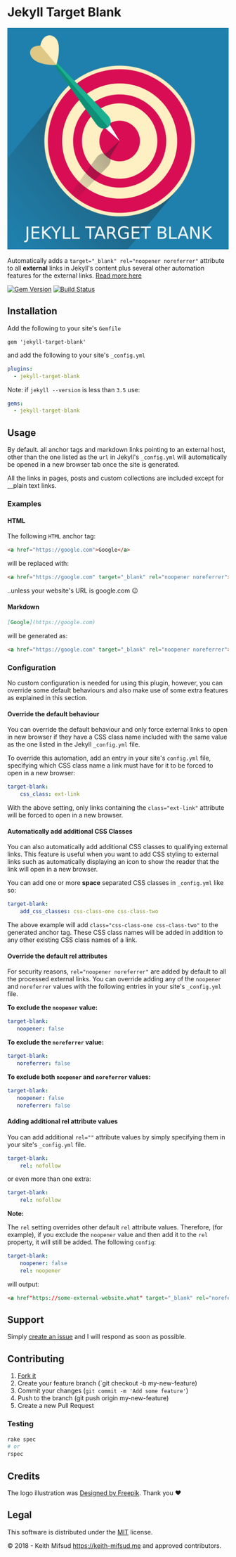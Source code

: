 # Jekyll Target Blank

![Jekyll Target Blank Logo](assets/logo.png "Jekyll Target Blank")

Automatically adds a `target="_blank" rel="noopener noreferrer"` attribute to all __external__ links in Jekyll's content plus several other automation features for the external links. [Read more here](https://keith-mifsud.me/projects/jekyll-target-blank)

[![Gem Version](https://badge.fury.io/rb/jekyll-target-blank.svg)](https://badge.fury.io/rb/jekyll-target-blank)
[![Build Status](https://travis-ci.org/keithmifsud/jekyll-target-blank.svg?branch=master)](https://travis-ci.org/keithmifsud/jekyll-target-blank)

## Installation

Add the following to your site's `Gemfile`

```
gem 'jekyll-target-blank'
```

and add the following to your site's `_config.yml`

```yml
plugins:
  - jekyll-target-blank
```

Note: if `jekyll --version` is less than `3.5` use:

```yml
gems:
  - jekyll-target-blank
```

## Usage

By default. all anchor tags and markdown links pointing to an external host, other than the one listed as the `url` in Jekyll's `_config.yml` will automatically be opened in a new browser tab once the site is generated.

All the links in pages, posts and custom collections are included except for __plain text links.

### Examples

#### HTML

The following `HTML` anchor tag:

```html
<a href="https://google.com">Google</a>
```

will be replaced with:

```html
<a href="https://google.com" target="_blank" rel="noopener noreferrer">Google</a>
```

..unless your website's URL is google.com 😉

#### Markdown

```markdown
[Google](https://google.com)
```

will be generated as:

```html
<a href="https://google.com" target="_blank" rel="noopener noreferrer">Google</a>
```

### Configuration

No custom configuration is needed for using this plugin, however, you can override some default behaviours and also make use of some extra features as explained in this section. 

#### Override the default behaviour

You can override the default behaviour and only force external links to open in new browser if they have a CSS class name included with the same value as the one listed in the Jekyll `_config.yml` file.

To override this automation, add an entry in your site's `config.yml` file, specifying which CSS class name a link must have for it to be forced to open in a new browser:

```yaml
target-blank:
    css_class: ext-link
```

With the above setting, only links containing the `class="ext-link"` attribute will be forced to open in a new browser.

#### Automatically add additional CSS Classes

You can also automatically add additional CSS classes to qualifying external links. This feature is useful when you want to add CSS styling to external links such as automatically displaying an icon to show the reader that the link will open in a new browser.

You can add one or more __space__ separated CSS classes in `_config.yml` like so:

 ```yaml
 target-blank:
     add_css_classes: css-class-one css-class-two
 ```
 
 The above example will add `class="css-class-one css-class-two"` to the generated anchor tag. These CSS class names will be added in addition to any other existing CSS class names of a link.
 
 #### Override the default rel attributes
 
 For security reasons, `rel="noopener noreferrer"` are added by default to all the processed external links. You can override adding any of the `noopener` and `noreferrer` values with the following entries in your site's `_config.yml` file. 
  
 __To exclude the `noopener` value:__
 
 ```yaml
target-blank:
    noopener: false
```

__To exclude the `noreferrer` value:__
 
 ```yaml
target-blank:
    noreferrer: false
```

__To exclude both `noopener` and `noreferrer` values:__
 
 ```yaml
target-blank:
    noopener: false
    noreferrer: false
```

#### Adding additional rel attribute values

You can add additional `rel=""` attribute values by simply specifying them in your site's `_config.yml` file.

```yaml
target-blank:
    rel: nofollow
```

or even more than one extra:

```yaml
target-blank:
    rel: nofollow
```

__Note:__


The `rel` setting overrides other default `rel` attribute values. Therefore, (for example), if you exclude the `noopener` value and then add it to the `rel` property, it will still be added. The following `config`:

```yaml
target-blank:
    noopener: false
    rel: noopener
```

will output:

```html
<a href"https://some-external-website.what" target="_blank" rel="noreferrer noopener">Some link</a>
```


## Support

Simply [create an issue](https://github.com/keithmifsud/jekyll-target-blank/issues/new) and I will respond as soon as possible.


## Contributing

1. [Fork it](https://github.com/keithmifsud/jekyll-target-blank/fork)
2. Create your feature branch (`git checkout -b my-new-feature)
3. Commit your changes (`git commit -m 'Add some feature'`)
4. Push to the branch (git push origin my-new-feature)
4. Create a new Pull Request


### Testing

```bash
rake spec
# or
rspec
```

## Credits

The logo illustration was <a href="http://www.freepik.com">Designed by Freepik</a>. Thank you ❤️


## Legal

This software is distributed under the [MIT](LICENSE.md) license.

&copy; 2018 - Keith Mifsud <https://keith-mifsud.me> and approved contributors.
